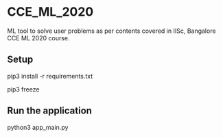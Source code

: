 # CCE_ML_2020

ML tool to solve user problems as per contents covered in IISc, Bangalore CCE ML 2020 course.

## Setup

pip3 install -r requirements.txt

pip3 freeze

## Run the application

python3 app_main.py

